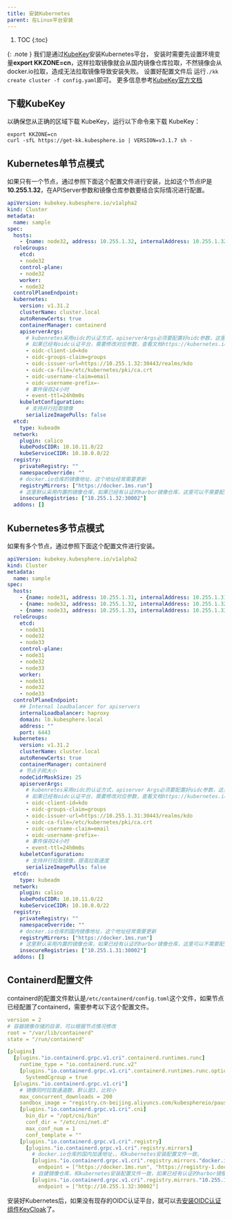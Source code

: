 ```yaml
---
title: 安装Kubernetes
parent: 在Linux平台安装
---
```



1. TOC
{:toc}

{: .note }
我们是通过[KubeKey](https://www.kubesphere.io/zh/docs/v3.3/installing-on-linux/introduction/kubekey/)安装Kubernetes平台，
安装时需要先设置环境变量**export KKZONE=cn**，这样拉取镜像就会从国内镜像仓库拉取，不然镜像会从docker.io拉取，造成无法拉取镜像导致安装失败。
设置好配置文件后 运行`./kk create cluster -f config.yaml`即可。
更多信息参考[KubeKey官方文档](https://www.kubesphere.io/zh/docs/v3.3/installing-on-linux/introduction/intro/)



## 下载KubeKey

以确保您从正确的区域下载 KubeKey，运行以下命令来下载 KubeKey：
```shell
export KKZONE=cn
curl -sfL https://get-kk.kubesphere.io | VERSION=v3.1.7 sh -
```



## Kubernetes单节点模式

如果只有一个节点，通过参照下面这个配置文件进行安装，比如这个节点IP是**10.255.1.32**，在APIServer参数和镜像仓库参数要结合实际情况进行配置。

```yaml
apiVersion: kubekey.kubesphere.io/v1alpha2
kind: Cluster
metadata:
  name: sample
spec:
  hosts:
    - {name: node32, address: 10.255.1.32, internalAddress: 10.255.1.32, port: 22, user: root, password: "password"}
  roleGroups:
    etcd:
    - node32
    control-plane:
    - node32
    worker:
    - node32
  controlPlaneEndpoint:
  kubernetes:
    version: v1.31.2
    clusterName: cluster.local
    autoRenewCerts: true
    containerManager: containerd
    apiserverArgs:
      # kubenretes采用oidc的认证方式，apiserverArgs必须要配置好oidc参数，这里默认配置kdo平台内置的keycloak, 
      # 如果已经有oidc认证平台，需要修改对应参数，查看文档https://kubernetes.io/zh-cn/docs/reference/access-authn-authz/authentication/#openid-connect-tokens  
      - oidc-client-id=kdo
      - oidc-groups-claim=groups
      - oidc-issuer-url=https://10.255.1.32:30443/realms/kdo
      - oidc-ca-file=/etc/kubernetes/pki/ca.crt
      - oidc-username-claim=email
      - oidc-username-prefix=-
      # 事件保存24小时
      - event-ttl=24h0m0s      
    kubeletConfiguration:
      # 支持并行拉取镜像
      serializeImagePulls: false      
  etcd:
    type: kubeadm
  network:
    plugin: calico
    kubePodsCIDR: 10.10.11.0/22
    kubeServiceCIDR: 10.10.0.0/22
  registry:
    privateRegistry: ""
    namespaceOverride: ""
    # docker.io仓库的镜像地址，这个地址经常需要更新
    registryMirrors: ["https://docker.1ms.run"]
    # 这里默认采用内置的镜像仓库，如果已经有认证的harbor镜像仓库，这里可以不需要配置
    insecureRegistries: ["10.255.1.32:30002"]
  addons: []
```

## Kubernetes多节点模式

如果有多个节点，通过参照下面这个配置文件进行安装。

```yaml
apiVersion: kubekey.kubesphere.io/v1alpha2
kind: Cluster
metadata:
  name: sample
spec:
  hosts:
    - {name: node31, address: 10.255.1.31, internalAddress: 10.255.1.31, port: 16202, user: root, password: "password"}
    - {name: node32, address: 10.255.1.32, internalAddress: 10.255.1.32, port: 16202, user: root, password: "password"}
    - {name: node33, address: 10.255.1.33, internalAddress: 10.255.1.33, port: 16202, user: root, password: "password"}
  roleGroups:
    etcd:
    - node31
    - node32
    - node33
    control-plane:
    - node31
    - node32
    - node33
    worker:
    - node31
    - node32
    - node33
  controlPlaneEndpoint:
    ## Internal loadbalancer for apiservers 
    internalLoadbalancer: haproxy
    domain: lb.kubesphere.local
    address: ""
    port: 6443
  kubernetes:
    version: v1.31.2
    clusterName: cluster.local
    autoRenewCerts: true
    containerManager: containerd
    # 节点子网大小
    nodeCidrMaskSize: 25
    apiserverArgs:
      # kubenretes采用oidc的认证方式，apiserver Args必须要配置好oidc参数，这里默认配置kdo平台内置的keycloak, 
      # 如果已经有oidc认证平台，需要修改对应参数，查看文档https://kubernetes.io/zh-cn/docs/reference/access-authn-authz/authentication/#openid-connect-tokens
      - oidc-client-id=kdo
      - oidc-groups-claim=groups
      - oidc-issuer-url=https://10.255.1.31:30443/realms/kdo
      - oidc-ca-file=/etc/kubernetes/pki/ca.crt
      - oidc-username-claim=email
      - oidc-username-prefix=-
      # 事件保存24小时
      - event-ttl=24h0m0s
    kubeletConfiguration:
      # 支持并行拉取镜像，提高拉取速度
      serializeImagePulls: false
  etcd:
    type: kubeadm
  network:
    plugin: calico
    kubePodsCIDR: 10.10.11.0/22
    kubeServiceCIDR: 10.10.0.0/22
  registry:
    privateRegistry: ""
    namespaceOverride: ""
    # docker.io仓库的国内镜像地址，这个地址经常需要更新
    registryMirrors: ["https://docker.1ms.run"]
    # 这里默认采用内置的镜像仓库，如果已经有认证的harbor镜像仓库，这里可以不需要配置
    insecureRegistries: ["10.255.1.31:30002"]
  addons: []
```


## Containerd配置文件

containerd的配置文件默认是`/etc/containerd/config.toml`这个文件，如果节点已经配置了containerd，需要参考以下这个配置文件。

```yaml
version = 2
# 容器镜像存储的目录，可以根据节点情况修改
root = "/var/lib/containerd"
state = "/run/containerd"

[plugins]
  [plugins."io.containerd.grpc.v1.cri".containerd.runtimes.runc]
    runtime_type = "io.containerd.runc.v2"
    [plugins."io.containerd.grpc.v1.cri".containerd.runtimes.runc.options]
      SystemdCgroup = true
  [plugins."io.containerd.grpc.v1.cri"]
    # 镜像同时拉取通道数，默认是3，比较小
    max_concurrent_downloads = 200
    sandbox_image = "registry.cn-beijing.aliyuncs.com/kubesphereio/pause:3.10"
    [plugins."io.containerd.grpc.v1.cri".cni]
      bin_dir = "/opt/cni/bin"
      conf_dir = "/etc/cni/net.d"
      max_conf_num = 1
      conf_template = ""
    [plugins."io.containerd.grpc.v1.cri".registry]
      [plugins."io.containerd.grpc.v1.cri".registry.mirrors]
        # docker.io仓库的国内加速地址，，和kubernetes安装配置文件一致。
        [plugins."io.containerd.grpc.v1.cri".registry.mirrors."docker.io"]
          endpoint = ["https://docker.1ms.run", "https://registry-1.docker.io"]
        # 自建镜像仓库，和kubernetes安装配置文件一致，如果已经有认证的harbor镜像仓库，这里可以不需要配置。
        [plugins."io.containerd.grpc.v1.cri".registry.mirrors."10.255.1.32:30002"]
          endpoint = ["http://10.255.1.32:30002"]
```

安装好Kubernetes后，如果没有现存的OIDC认证平台，就可以去[安装OIDC认证组件KeyCloak](../keycloak)了。
